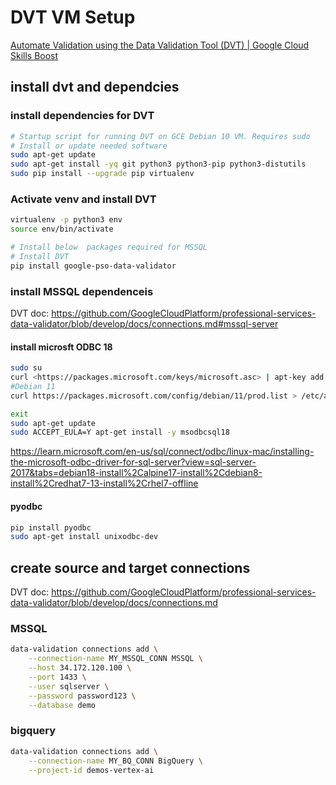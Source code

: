 # DVT VM Setup

[Automate Validation using the Data Validation Tool (DVT) | Google Cloud Skills Boost](https://www.cloudskillsboost.google/focuses/45997?parent=catalog)

## install dvt and dependcies 

### install dependencies for DVT

```sh
# Startup script for running DVT on GCE Debian 10 VM. Requires sudo
# Install or update needed software
sudo apt-get update
sudo apt-get install -yq git python3 python3-pip python3-distutils
sudo pip install --upgrade pip virtualenv
```

### Activate venv and install DVT 


```sh
virtualenv -p python3 env
source env/bin/activate

# Install below  packages required for MSSQL
# Install DVT
pip install google-pso-data-validator 
```

### install MSSQL dependenceis 

DVT doc: <https://github.com/GoogleCloudPlatform/professional-services-data-validator/blob/develop/docs/connections.md#mssql-server>

#### install microsft ODBC 18

```sh
sudo su
curl <https://packages.microsoft.com/keys/microsoft.asc> | apt-key add -
#Debian 11
curl https://packages.microsoft.com/config/debian/11/prod.list > /etc/apt/sources.list.d/mssql-release.list

exit
sudo apt-get update
sudo ACCEPT_EULA=Y apt-get install -y msodbcsql18
```

<https://learn.microsoft.com/en-us/sql/connect/odbc/linux-mac/installing-the-microsoft-odbc-driver-for-sql-server?view=sql-server-2017&tabs=debian18-install%2Calpine17-install%2Cdebian8-install%2Credhat7-13-install%2Crhel7-offline>

#### pyodbc

```sh
pip install pyodbc
sudo apt-get install unixodbc-dev
```


## create source and target connections 

DVT doc: <https://github.com/GoogleCloudPlatform/professional-services-data-validator/blob/develop/docs/connections.md>



### MSSQL

```sh
data-validation connections add \
    --connection-name MY_MSSQL_CONN MSSQL \
    --host 34.172.120.100 \
    --port 1433 \
    --user sqlserver \
    --password password123 \
    --database demo
```


### bigquery


```sh
data-validation connections add \
    --connection-name MY_BQ_CONN BigQuery \
    --project-id demos-vertex-ai
```